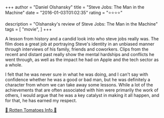 +++
author = "Daniel Olshansky"
title = "Steve Jobs: The Man in the Machine"
date = "2016-01-03T01:02:35"
rating = "⭐⭐⭐⭐"

description = "Olshansky's review of Steve Jobs: The Man in the Machine"
tags = [
    "movie",
]
+++


A lesson from history and a candid look into who steve jobs really was. The film does a great job at portraying Steve's identity in an unbiased manner through interviews of his family, friends and coworkers. Clips from the recent and distant past really show the mental hardships and conflicts he went through, as well as the impact he had on Apple and the tech sector as a whole.

I felt that he was never sure in what he was doing, and I can't say with confidence whether he was a good or bad man, but he was definitely a character from whom we can take away some lessons. While a lot of the achievements that are often associated with him were primarily the work of others, I would argue that he was a key catalyst in making it all happen, and for that, he has earned my respect.

[🍅 Rotten Tomatoes Info 🍅](https://www.rottentomatoes.com//m/steve_jobs_man_in_the_machine)